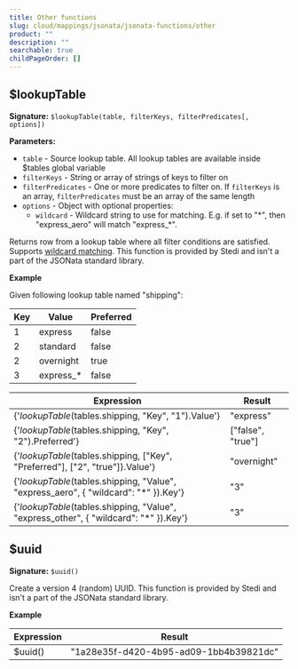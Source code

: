 ```yaml
---
title: Other functions
slug: cloud/mappings/jsonata/jsonata-functions/other
product: ""
description: ""
searchable: true
childPageOrder: []
---
```


## $lookupTable

**Signature:** `$lookupTable(table, filterKeys, filterPredicates[, options])`

**Parameters:**

- `table` - Source lookup table. All lookup tables are available inside $tables global variable
- `filterKeys` - String or array of strings of keys to filter on
- `filterPredicates` - One or more predicates to filter on. If `filterKeys` is an array, `filterPredicates` must be an array of the same length
- `options` - Object with optional properties:
  - `wildcard` - Wildcard string to use for matching. E.g. if set to "\*", then "express_aero" will match "express\_\*".

Returns row from a lookup table where all filter conditions are satisfied.
Supports [wildcard matching](https://www.stedi.com/docs/cloud/mappings/jsonata/common-mapping-expressions#lookup-table-wildcards).
This function is provided by Stedi and isn't a part of the JSONata standard library.

**Example**

Given following lookup table named "shipping":

| Key | Value       | Preferred |
| --- | ----------- | --------- |
| 1   | express     | false     |
| 2   | standard    | false     |
| 2   | overnight   | true      |
| 3   | express\_\* | false     |

| Expression                                                                             | Result            |
| -------------------------------------------------------------------------------------- | ----------------- |
| {'$lookupTable($tables.shipping, "Key", "1").Value'}                                   | "express"         |
| {'$lookupTable($tables.shipping, "Key", "2").Preferred'}                               | ["false", "true"] |
| {'$lookupTable($tables.shipping, ["Key", "Preferred"], ["2", "true"]).Value'}          | "overnight"       |
| {'$lookupTable($tables.shipping, "Value", "express_aero", { "wildcard": "\*" }).Key'}  | "3"               |
| {'$lookupTable($tables.shipping, "Value", "express_other", { "wildcard": "\*" }).Key'} | "3"               |

## $uuid

**Signature:** `$uuid()`

Create a version 4 (random) UUID.
This function is provided by Stedi and isn't a part of the JSONata standard library.

**Example**

| Expression | Result                                 |
| ---------- | -------------------------------------- |
| $uuid()    | "1a28e35f-d420-4b95-ad09-1bb4b39821dc" |
